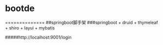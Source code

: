 # bootde
==============
##springboot脚手架
###springboot + druid + thymeleaf + shiro + layui + mybatis

#####http://localhost:9001/login
